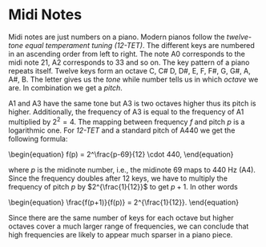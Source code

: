 # Midi Notes

Midi notes are just numbers on a piano.
Modern pianos follow the *twelve-tone equal temperament tuning (12-TET)*.
The different keys are numbered in an ascending order from left to right.
The note A0 corresponds to the midi note 21, A2 corresponds to 33 and so on.
The key pattern of a piano repeats itself.
Twelve keys form an octave C, C# D, D#, E, F, F#, G, G#, A, A#, B.
The letter gives us the *tone* while number tells us in which *octave* we are.
In combination we get a *pitch*.

A1 and A3 have the same tone but A3 is two octaves higher thus its pitch is higher.
Additionally, the frequency of A3 is equal to the frequency of A1 multiplied by $2^2 = 4$.
The mapping between frequency $f$ and pitch $p$ is a logarithmic one.
For *12-TET* and a standard pitch of A440 we get the following formula:

\begin{equation}
    f(p) = 2^\frac{p-69}{12} \cdot 440,
\end{equation}

where $p$ is the midinote number, i.e., the midinote 69 maps to 440 Hz (A4).
Since the frequency doubles after 12 keys, we have to multiply the frequency of pitch $p$ by $2^{\frac{1}{12}}$ to get $p+1$. In other words

\begin{equation}
    \frac{f(p+1)}{f(p)} = 2^{\frac{1}{12}}.
\end{equation}

Since there are the same number of keys for each octave but higher octaves cover a much larger range of frequencies, we can conclude that high frequencies are likely to appear much sparser in a piano piece.